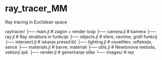 # ray_tracer_MM
Ray tracing in Euclidean space 

raytracer/
├── main.jl            # zagon + render loop
├── camera.jl          # kamera
├── ray.jl             # Ray struktura in funkcije
├── objects.jl         # sfere, ravnine, grafi funkcij
├── intersect.jl       # iskanje presečišč
├── lighting.jl        # osvetlitev, refleksije, sence
├── materials.jl       # barve, materiali
├── utils.jl           # Newtonova metoda, vektorji ipd.
├── render.jl          # generiranje slike
└── images/            # rez
